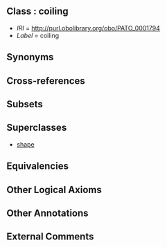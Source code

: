 
## Class : coiling

 * *IRI* = http://purl.obolibrary.org/obo/PATO_0001794
 * *Label* = coiling

## Synonyms


## Cross-references


## Subsets


## Superclasses

 * [shape](../../PATO/52/PATO_0000052.md)

## Equivalencies


## Other Logical Axioms


## Other Annotations


## External Comments

